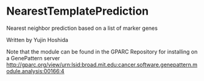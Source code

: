 # NearestTemplatePrediction
Nearest neighbor prediction based on a list of marker genes

Written by Yujin Hoshida

Note that the module can be found in the GPARC Repository for installing on a GenePattern server
http://gparc.org/view/urn:lsid:broad.mit.edu:cancer.software.genepattern.module.analysis:00166:4
